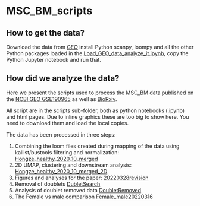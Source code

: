 # MSC_BM_scripts

## How to get the data?

Download the data from [GEO](https://www.ncbi.nlm.nih.gov/geo/query/acc.cgi?acc=GSE190965) install Python scanpy, loompy and all the other Python packages loaded in the [Load_GEO_data_analyze_it.ipynb](scripts/Load_GEO_data_analyze_it.ipynb), copy the Python Jupyter notebook and run that.

## How did we analyze the data?

Here we present the scripts used to process the MSC_BM data published on the [NCBI GEO GSE190965](https://www.ncbi.nlm.nih.gov/geo/query/acc.cgi?acc=GSE190965) as well as [BioRxiv](https://www.biorxiv.org/content/10.1101/2022.01.26.477664v1).

All script are in the scripts sub-folder, both as python notebooks (.ipynb) and html pages. Due to inline graphics these are too big to show here. You need to download them and load the local copies.
 
The data has been processed in three steps:
1. Combining the loom files created during mapping of the data using kallist/bustools filtering and normalization: [Hongze_healthy_2020_10_merged](./scripts/Hongze_healthy_2020_10_merged.ipynb)
2. 2D UMAP, clustering and downstream analysis: [Hongze_healthy_2020_10_merged_2D](./scipts/Hongze_healthy_2020_10_merged_2D.ipynb)
3. Figures and analyses for the paper: [20220328revision]( scripts/20220328revision.ipynb)
4. Removal of doublets [DubletSearch](scripts/DubletSearch.iypnb)
4. Analysis of doublet removed data [DoubletRemoved](scripts/DoubletRemoved.ipynb)
5. The Female vs male comparison [Female_male20220316]( scripts/Female_male20220316.ipynb)



